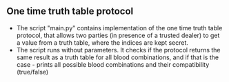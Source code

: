 ## One time truth table protocol
- The script "main.py" contains implementation of the one time truth table protocol, that allows two parties (in presence of a trusted dealer) to get a value from a truth table, where the indices are kept secret.
- The script runs without parameters. It checks if the protocol returns the same result as a truth table for all blood combinations, and if that is the case - prints all possible blood combinations and their compatibility (true/false)
